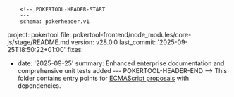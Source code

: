         <!-- POKERTOOL-HEADER-START
        ---
        schema: pokerheader.v1
project: pokertool
file: pokertool-frontend/node_modules/core-js/stage/README.md
version: v28.0.0
last_commit: '2025-09-25T18:50:22+01:00'
fixes:
- date: '2025-09-25'
  summary: Enhanced enterprise documentation and comprehensive unit tests added
        ---
        POKERTOOL-HEADER-END -->
This folder contains entry points for [ECMAScript proposals](https://github.com/zloirock/core-js#ecmascript-proposals) with dependencies.
